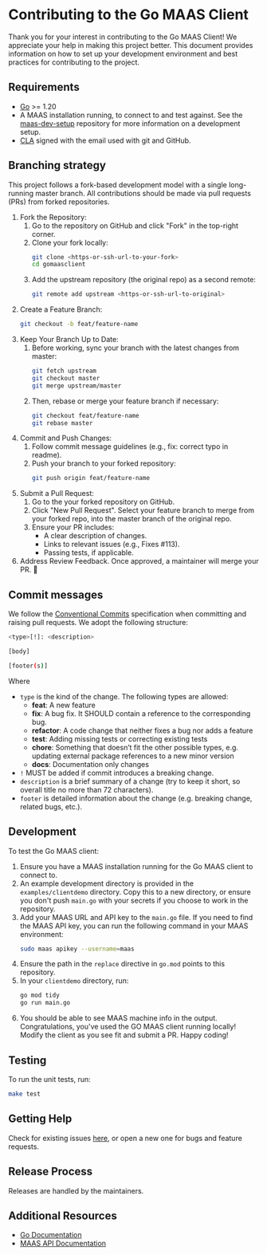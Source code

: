 # Contributing to the Go MAAS Client

Thank you for your interest in contributing to the Go MAAS Client! We appreciate your help in making this project better. This document provides information on how to set up your development environment and best practices for contributing to the project. 

## Requirements

- [Go](https://golang.org/doc/install) >= 1.20
- A MAAS installation running, to connect to and test against. See the [maas-dev-setup](https://github.com/canonical/maas-dev-setup) repository for more information on a development setup.
- [CLA](https://ubuntu.com/legal/contributors) signed with the email used with git and GitHub.

## Branching strategy

This project follows a fork-based development model with a single long-running master branch. All contributions should be made via pull requests (PRs) from forked repositories.

1. Fork the Repository:
    1. Go to the repository on GitHub and click "Fork" in the top-right corner.
    1. Clone your fork locally:
       ```bash
       git clone <https-or-ssh-url-to-your-fork>
       cd gomaasclient
       ```
    1. Add the upstream repository (the original repo) as a second remote:
       ```bash
       git remote add upstream <https-or-ssh-url-to-original>
       ```
1. Create a Feature Branch:
    ```bash
    git checkout -b feat/feature-name
    ```
1. Keep Your Branch Up to Date:
    1. Before working, sync your branch with the latest changes from master:
       ```bash
       git fetch upstream
       git checkout master
       git merge upstream/master
       ```
    1. Then, rebase or merge your feature branch if necessary:
        ```bash
        git checkout feat/feature-name
        git rebase master
        ```   
1. Commit and Push Changes:
    1. Follow commit message guidelines (e.g., fix: correct typo in readme).
    1. Push your branch to your forked repository:
        ```bash
        git push origin feat/feature-name
        ```
1. Submit a Pull Request:
    1. Go to the your forked repository on GitHub.
    1. Click "New Pull Request". Select your feature branch to merge from your forked repo, into the master branch of the original repo.
    1. Ensure your PR includes:
       - A clear description of changes.
       - Links to relevant issues (e.g., Fixes #113).
       - Passing tests, if applicable.
1. Address Review Feedback. Once approved, a maintainer will merge your PR. 🎉

## Commit messages

We follow the [Conventional Commits](https://www.conventionalcommits.org/en/v1.0.0/) specification when committing and raising pull requests. We adopt the following structure:

```bash
<type>[!]: <description>

[body]

[footer(s)]
```

Where 
- `type` is the kind of the change. The following types are allowed: 
  - **feat**: A new feature
  - **fix**: A bug fix. It SHOULD contain a reference to the corresponding bug.
  - **refactor**: A code change that neither fixes a bug nor adds a feature
  - **test**: Adding missing tests or correcting existing tests
  - **chore**: Something that doesn’t fit the other possible types, e.g. updating external package references to a new minor version
  - **docs**: Documentation only changes
- `!` MUST be added if commit introduces a breaking change.
- `description` is a brief summary of a change (try to keep it short, so overall title no more than 72 characters).
- `footer` is detailed information about the change (e.g. breaking change, related bugs, etc.).

## Development

To test the Go MAAS client: 

1. Ensure you have a MAAS installation running for the Go MAAS client to connect to.
1. An example development directory is provided in the `examples/clientdemo` directory. Copy this to a new directory, or ensure you don't push `main.go` with your secrets if you choose to work in the repository.
1. Add your MAAS URL and API key to the `main.go` file. If you need to find the MAAS API key, you can run the following command in your MAAS environment:
    ```bash
    sudo maas apikey --username=maas
    ```
1. Ensure the path in the `replace` directive in `go.mod` points to this repository.
1. In your `clientdemo` directory, run:
   ```bash
   go mod tidy
   go run main.go
   ```
1. You should be able to see MAAS machine info in the output. Congratulations, you've used the GO MAAS client running locally! Modify the client as you see fit and submit a PR. Happy coding! 

## Testing

To run the unit tests, run:
```bash
make test
```

## Getting Help

Check for existing issues [here](https://github.com/canonical/gomaasclient/issues), or open a new one for bugs and feature requests.

## Release Process

Releases are handled by the maintainers.

## Additional Resources

- [Go Documentation](https://golang.org/doc/)
- [MAAS API Documentation](https://maas.io/docs/api)
